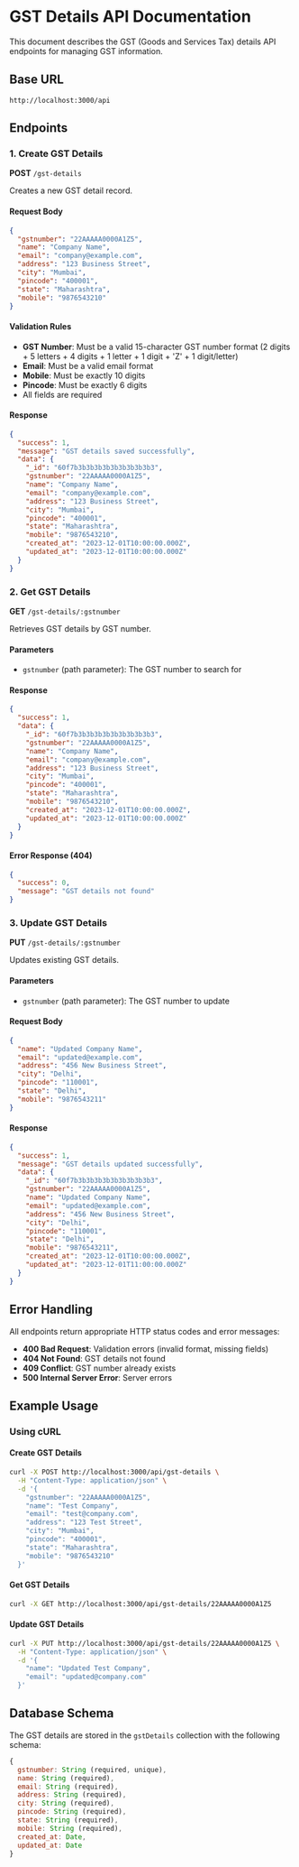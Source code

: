 # GST Details API Documentation

This document describes the GST (Goods and Services Tax) details API endpoints for managing GST information.

## Base URL
```
http://localhost:3000/api
```

## Endpoints

### 1. Create GST Details
**POST** `/gst-details`

Creates a new GST detail record.

#### Request Body
```json
{
  "gstnumber": "22AAAAA0000A1Z5",
  "name": "Company Name",
  "email": "company@example.com",
  "address": "123 Business Street",
  "city": "Mumbai",
  "pincode": "400001",
  "state": "Maharashtra",
  "mobile": "9876543210"
}
```

#### Validation Rules
- **GST Number**: Must be a valid 15-character GST number format (2 digits + 5 letters + 4 digits + 1 letter + 1 digit + 'Z' + 1 digit/letter)
- **Email**: Must be a valid email format
- **Mobile**: Must be exactly 10 digits
- **Pincode**: Must be exactly 6 digits
- All fields are required

#### Response
```json
{
  "success": 1,
  "message": "GST details saved successfully",
  "data": {
    "_id": "60f7b3b3b3b3b3b3b3b3b3b3",
    "gstnumber": "22AAAAA0000A1Z5",
    "name": "Company Name",
    "email": "company@example.com",
    "address": "123 Business Street",
    "city": "Mumbai",
    "pincode": "400001",
    "state": "Maharashtra",
    "mobile": "9876543210",
    "created_at": "2023-12-01T10:00:00.000Z",
    "updated_at": "2023-12-01T10:00:00.000Z"
  }
}
```

### 2. Get GST Details
**GET** `/gst-details/:gstnumber`

Retrieves GST details by GST number.

#### Parameters
- `gstnumber` (path parameter): The GST number to search for

#### Response
```json
{
  "success": 1,
  "data": {
    "_id": "60f7b3b3b3b3b3b3b3b3b3b3",
    "gstnumber": "22AAAAA0000A1Z5",
    "name": "Company Name",
    "email": "company@example.com",
    "address": "123 Business Street",
    "city": "Mumbai",
    "pincode": "400001",
    "state": "Maharashtra",
    "mobile": "9876543210",
    "created_at": "2023-12-01T10:00:00.000Z",
    "updated_at": "2023-12-01T10:00:00.000Z"
  }
}
```

#### Error Response (404)
```json
{
  "success": 0,
  "message": "GST details not found"
}
```

### 3. Update GST Details
**PUT** `/gst-details/:gstnumber`

Updates existing GST details.

#### Parameters
- `gstnumber` (path parameter): The GST number to update

#### Request Body
```json
{
  "name": "Updated Company Name",
  "email": "updated@example.com",
  "address": "456 New Business Street",
  "city": "Delhi",
  "pincode": "110001",
  "state": "Delhi",
  "mobile": "9876543211"
}
```

#### Response
```json
{
  "success": 1,
  "message": "GST details updated successfully",
  "data": {
    "_id": "60f7b3b3b3b3b3b3b3b3b3b3",
    "gstnumber": "22AAAAA0000A1Z5",
    "name": "Updated Company Name",
    "email": "updated@example.com",
    "address": "456 New Business Street",
    "city": "Delhi",
    "pincode": "110001",
    "state": "Delhi",
    "mobile": "9876543211",
    "created_at": "2023-12-01T10:00:00.000Z",
    "updated_at": "2023-12-01T11:00:00.000Z"
  }
}
```

## Error Handling

All endpoints return appropriate HTTP status codes and error messages:

- **400 Bad Request**: Validation errors (invalid format, missing fields)
- **404 Not Found**: GST details not found
- **409 Conflict**: GST number already exists
- **500 Internal Server Error**: Server errors

## Example Usage

### Using cURL

#### Create GST Details
```bash
curl -X POST http://localhost:3000/api/gst-details \
  -H "Content-Type: application/json" \
  -d '{
    "gstnumber": "22AAAAA0000A1Z5",
    "name": "Test Company",
    "email": "test@company.com",
    "address": "123 Test Street",
    "city": "Mumbai",
    "pincode": "400001",
    "state": "Maharashtra",
    "mobile": "9876543210"
  }'
```

#### Get GST Details
```bash
curl -X GET http://localhost:3000/api/gst-details/22AAAAA0000A1Z5
```

#### Update GST Details
```bash
curl -X PUT http://localhost:3000/api/gst-details/22AAAAA0000A1Z5 \
  -H "Content-Type: application/json" \
  -d '{
    "name": "Updated Test Company",
    "email": "updated@company.com"
  }'
```

## Database Schema

The GST details are stored in the `gstDetails` collection with the following schema:

```javascript
{
  gstnumber: String (required, unique),
  name: String (required),
  email: String (required),
  address: String (required),
  city: String (required),
  pincode: String (required),
  state: String (required),
  mobile: String (required),
  created_at: Date,
  updated_at: Date
}
``` 